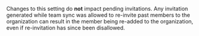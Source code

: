 Changes to this setting do **not** impact pending invitations. Any invitation generated while team sync was allowed to re-invite past members to the organization can result in the member being re-added to the organization, even if re-invitation has since been disallowed.
